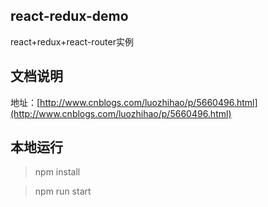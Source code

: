 ## react-redux-demo
react+redux+react-router实例

## 文档说明
地址：[http://www.cnblogs.com/luozhihao/p/5660496.html](http://www.cnblogs.com/luozhihao/p/5660496.html)

## 本地运行
> npm install

> npm run start

